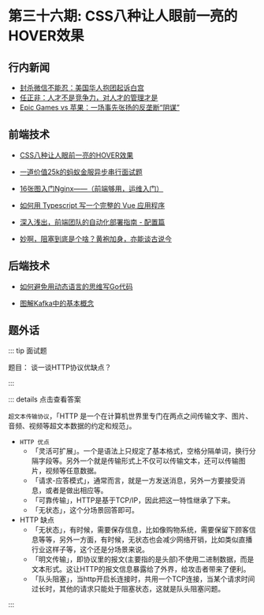 # 第三十六期: CSS八种让人眼前一亮的HOVER效果

## 行内新闻

- [封杀微信不能忍：美国华人抱团起诉白宫](https://tech.sina.com.cn/i/2020-08-16/doc-iivhvpwy1272842.shtml)
- [任正非：人才不是竞争力，对人才的管理才是](http://tech.sina.com.cn/csj/2020-08-16/doc-iivhuipn8946500.shtml)
- [Epic Games vs 苹果：一场事先张扬的反垄断“阴谋”](http://tech.sina.com.cn/csj/2020-08-16/doc-iivhuipn8927721.shtml)

## 前端技术

- [CSS八种让人眼前一亮的HOVER效果](https://juejin.im/post/6861501624993447950)

- [一道价值25k的蚂蚁金服异步串行面试题](https://juejin.im/post/6860646761392930830)

- [16张图入门Nginx——（前端够用，运维入门）](https://juejin.im/post/6861513798012895245)

- [如何用 Typescript 写一个完整的 Vue 应用程序](https://juejin.im/post/6860703641037340686)

- [深入浅出，前端团队的自动化部署指南 - 配置篇](https://juejin.im/post/6860749323181768717)

- [妙啊，阻塞到底是个啥？黄袍加身，亦能谈古说今](https://juejin.im/post/6861537856708411406)

## 后端技术

- [如何避免用动态语言的思维写Go代码](https://juejin.im/post/6861048173989724173)

- [图解Kafka中的基本概念](https://juejin.im/post/6861082136490246151)

## 题外话


::: tip 面试题

题目： 谈一谈HTTP协议优缺点？

:::


::: details 点击查看答案

`超文本传输协议`，「HTTP 是一个在计算机世界里专门在两点之间传输文字、图片、音频、视频等超文本数据的约定和规范」。

- `HTTP 优点`
  - 「灵活可扩展」。一个是语法上只规定了基本格式，空格分隔单词，换行分隔字段等。另外一个就是传输形式上不仅可以传输文本，还可以传输图片，视频等任意数据。
  - 「请求-应答模式」，通常而言，就是一方发送消息，另外一方要接受消息，或者是做出相应等。
  - 「可靠传输」，HTTP是基于TCP/IP，因此把这一特性继承了下来。
  - 「无状态」，这个分场景回答即可。
- HTTP 缺点
  - 「无状态」，有时候，需要保存信息，比如像购物系统，需要保留下顾客信息等等，另外一方面，有时候，无状态也会减少网络开销，比如类似直播行业这样子等，这个还是分场景来说。
  - 「明文传输」，即协议里的报文(主要指的是头部)不使用二进制数据，而是文本形式。这让HTTP的报文信息暴露给了外界，给攻击者带来了便利。
  - 「队头阻塞」，当http开启长连接时，共用一个TCP连接，当某个请求时间过长时，其他的请求只能处于阻塞状态，这就是队头阻塞问题。

:::

